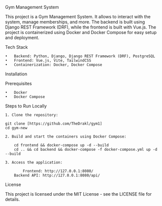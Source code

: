 Gym Management System

This project is a Gym Management System. It allows to interact with the system, manage memberships, and more. The backend is built using Django REST Framework (DRF), while the frontend is built with Vue.js. The project is containerized using Docker and Docker Compose for easy setup and deployment.


Tech Stack

	•	Backend: Python, Django, Django REST Framework (DRF), PostgreSQL
	•	Frontend: Vue.js, Vite, TailwindCSS
	•	Containerization: Docker, Docker Compose

Installation

Prerequisites

	•	Docker
	•	Docker Compose

Steps to Run Locally

    1. Clone the repository:
    
  	git clone [https://github.com/TheDrakl/gym1]
  	cd gym-new
   
    2. Build and start the containers using Docker Compose:

    	cd frontend && docker-compose up -d --build
     	cd .. && cd backend && docker-compose -f docker-compose.yml up -d --build

    3. Access the application:
    
    		Frontend: http://127.0.0.1:8080/
		Backend API: http://127.0.0.1:8080/api/

License

This project is licensed under the MIT License - see the LICENSE file for details.
